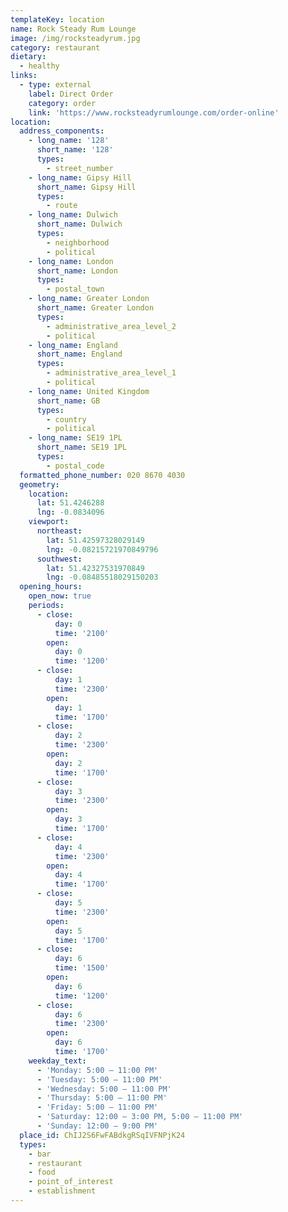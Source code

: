 ```yaml
---
templateKey: location
name: Rock Steady Rum Lounge
image: /img/rocksteadyrum.jpg
category: restaurant
dietary:
  - healthy
links:
  - type: external
    label: Direct Order
    category: order
    link: 'https://www.rocksteadyrumlounge.com/order-online'
location:
  address_components:
    - long_name: '128'
      short_name: '128'
      types:
        - street_number
    - long_name: Gipsy Hill
      short_name: Gipsy Hill
      types:
        - route
    - long_name: Dulwich
      short_name: Dulwich
      types:
        - neighborhood
        - political
    - long_name: London
      short_name: London
      types:
        - postal_town
    - long_name: Greater London
      short_name: Greater London
      types:
        - administrative_area_level_2
        - political
    - long_name: England
      short_name: England
      types:
        - administrative_area_level_1
        - political
    - long_name: United Kingdom
      short_name: GB
      types:
        - country
        - political
    - long_name: SE19 1PL
      short_name: SE19 1PL
      types:
        - postal_code
  formatted_phone_number: 020 8670 4030
  geometry:
    location:
      lat: 51.4246288
      lng: -0.0834096
    viewport:
      northeast:
        lat: 51.42597328029149
        lng: -0.08215721970849796
      southwest:
        lat: 51.42327531970849
        lng: -0.08485518029150203
  opening_hours:
    open_now: true
    periods:
      - close:
          day: 0
          time: '2100'
        open:
          day: 0
          time: '1200'
      - close:
          day: 1
          time: '2300'
        open:
          day: 1
          time: '1700'
      - close:
          day: 2
          time: '2300'
        open:
          day: 2
          time: '1700'
      - close:
          day: 3
          time: '2300'
        open:
          day: 3
          time: '1700'
      - close:
          day: 4
          time: '2300'
        open:
          day: 4
          time: '1700'
      - close:
          day: 5
          time: '2300'
        open:
          day: 5
          time: '1700'
      - close:
          day: 6
          time: '1500'
        open:
          day: 6
          time: '1200'
      - close:
          day: 6
          time: '2300'
        open:
          day: 6
          time: '1700'
    weekday_text:
      - 'Monday: 5:00 – 11:00 PM'
      - 'Tuesday: 5:00 – 11:00 PM'
      - 'Wednesday: 5:00 – 11:00 PM'
      - 'Thursday: 5:00 – 11:00 PM'
      - 'Friday: 5:00 – 11:00 PM'
      - 'Saturday: 12:00 – 3:00 PM, 5:00 – 11:00 PM'
      - 'Sunday: 12:00 – 9:00 PM'
  place_id: ChIJ2S6FwFABdkgRSqIVFNPjK24
  types:
    - bar
    - restaurant
    - food
    - point_of_interest
    - establishment
---
```

